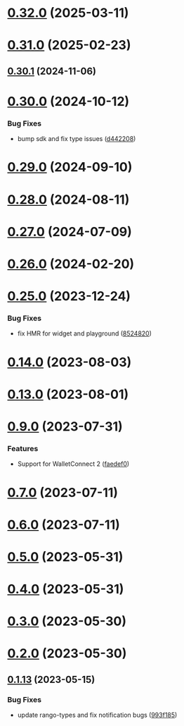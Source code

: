 # [0.32.0](https://github.com/rango-exchange/rango-client/compare/signer-cosmos@0.31.0...signer-cosmos@0.32.0) (2025-03-11)



# [0.31.0](https://github.com/rango-exchange/rango-client/compare/signer-cosmos@0.30.1...signer-cosmos@0.31.0) (2025-02-23)



## [0.30.1](https://github.com/rango-exchange/rango-client/compare/signer-cosmos@0.30.0...signer-cosmos@0.30.1) (2024-11-06)



# [0.30.0](https://github.com/rango-exchange/rango-client/compare/signer-cosmos@0.29.0...signer-cosmos@0.30.0) (2024-10-12)


### Bug Fixes

* bump sdk and fix type issues ([d442208](https://github.com/rango-exchange/rango-client/commit/d4422083bf5dd27d5f509ce1db7f9560d05428c8))



# [0.29.0](https://github.com/rango-exchange/rango-client/compare/signer-cosmos@0.28.0...signer-cosmos@0.29.0) (2024-09-10)



# [0.28.0](https://github.com/rango-exchange/rango-client/compare/signer-cosmos@0.27.0...signer-cosmos@0.28.0) (2024-08-11)



# [0.27.0](https://github.com/rango-exchange/rango-client/compare/signer-cosmos@0.26.0...signer-cosmos@0.27.0) (2024-07-09)



# [0.26.0](https://github.com/rango-exchange/rango-client/compare/signer-cosmos@0.25.0...signer-cosmos@0.26.0) (2024-02-20)



# [0.25.0](https://github.com/rango-exchange/rango-client/compare/signer-cosmos@0.23.0...signer-cosmos@0.25.0) (2023-12-24)


### Bug Fixes

* fix HMR for widget and playground ([8524820](https://github.com/rango-exchange/rango-client/commit/8524820f10cf0b8921f3db0c4f620ff98daa4103))



# [0.14.0](https://github.com/rango-exchange/rango-client/compare/signer-cosmos@0.13.0...signer-cosmos@0.14.0) (2023-08-03)



# [0.13.0](https://github.com/rango-exchange/rango-client/compare/signer-cosmos@0.12.0...signer-cosmos@0.13.0) (2023-08-01)



# [0.9.0](https://github.com/rango-exchange/rango-client/compare/signer-cosmos@0.8.0...signer-cosmos@0.9.0) (2023-07-31)


### Features

* Support for WalletConnect 2 ([faedef0](https://github.com/rango-exchange/rango-client/commit/faedef0b5e6fc3c5ef881cbbe4ec05334cc1c910))



# [0.7.0](https://github.com/rango-exchange/rango-client/compare/signer-cosmos@0.6.0...signer-cosmos@0.7.0) (2023-07-11)



# [0.6.0](https://github.com/rango-exchange/rango-client/compare/signer-cosmos@0.5.0...signer-cosmos@0.6.0) (2023-07-11)



# [0.5.0](https://github.com/rango-exchange/rango-client/compare/signer-cosmos@0.4.0...signer-cosmos@0.5.0) (2023-05-31)



# [0.4.0](https://github.com/rango-exchange/rango-client/compare/signer-cosmos@0.3.0...signer-cosmos@0.4.0) (2023-05-31)



# [0.3.0](https://github.com/rango-exchange/rango-client/compare/signer-cosmos@0.2.0...signer-cosmos@0.3.0) (2023-05-30)



# [0.2.0](https://github.com/rango-exchange/rango-client/compare/signer-cosmos@0.1.14...signer-cosmos@0.2.0) (2023-05-30)



## [0.1.13](https://github.com/rango-exchange/rango-client/compare/signer-cosmos@0.1.12...signer-cosmos@0.1.13) (2023-05-15)


### Bug Fixes

* update rango-types and fix notification bugs ([993f185](https://github.com/rango-exchange/rango-client/commit/993f185e0b8c5e5e15a2c65ba2d85d1f9c8daa90))



